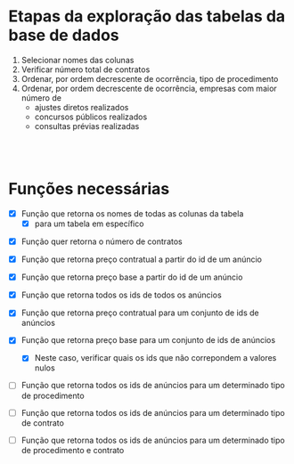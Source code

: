 # Etapas da exploração das tabelas da base de dados


1. Selecionar nomes das colunas
2. Verificar número total de contratos
3. Ordenar, por ordem decrescente de ocorrência, tipo de procedimento
4. Ordenar, por ordem decrescente de ocorrência, empresas com maior número de 
    * ajustes diretos realizados
    * concursos públicos realizados
    * consultas prévias realizadas

<br>

<br>

# Funções necessárias

- [x] Função que retorna os nomes de todas as colunas da tabela
    - [x] para um tabela em específico
<p>

- [x] Função quer retorna o número de contratos

- [x]  Função que retorna preço contratual a partir do id de um anúncio  

- [x]  Função que retorna preço base a partir do id de um anúncio

- [x]  Função que retorna todos os ids de todos os anúncios

- [x]  Função que retorna preço contratual para um conjunto de ids de anúncios

- [x]  Função que retorna preço base para um conjunto de ids de anúncios
    - [x] Neste caso, verificar quais os ids que não correpondem a valores nulos

<p>

- [ ]  Função que retorna todos os ids de anúncios para um determinado tipo de procedimento

- [ ] Função que retorna todos os ids de anúncios para um determinado tipo de contrato

- [ ] Função que retorna todos os ids de anúncios para um determinado tipo de procedimento e contrato



